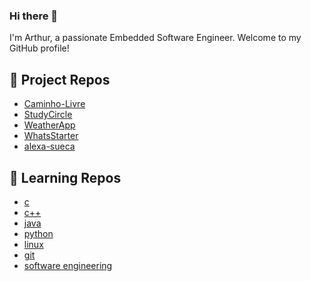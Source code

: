 ### Hi there 👋

<!--
**abliveira/abliveira** is a ✨ _special_ ✨ repository because its `README.md` (this file) appears on your GitHub profile.

Here are some ideas to get you started:  

- 🔭 I’m currently working on ...
- 🌱 I’m currently learning ...
- 👯 I’m looking to collaborate on ...
- 🤔 I’m looking for help with ...
- 💬 Ask me about ...
- 📫 How to reach me: ...
- 😄 Pronouns: ...
- ⚡ Fun fact: ...
-->

I'm Arthur, a passionate Embedded Software Engineer. Welcome to my GitHub profile!

## 🔧 Project Repos

- [Caminho-Livre](https://github.com/abliveira/Caminho-Livre)
- [StudyCircle](https://github.com/abliveira/StudyCircle)
- [WeatherApp](https://github.com/abliveira/WeatherApp)
- [WhatsStarter](https://github.com/abliveira/WhatsStarter)
- [alexa-sueca](https://github.com/abliveira/alexa-sueca)

## 🚀 Learning Repos

- [c](https://github.com/abliveira/c)
- [c++](https://github.com/abliveira/cpp)
- [java](https://github.com/abliveira/java)
- [python](https://github.com/abliveira/python)
- [linux](https://github.com/abliveira/linux)
- [git](https://github.com/abliveira/git)
- [software engineering](https://github.com/abliveira/swe)
  
